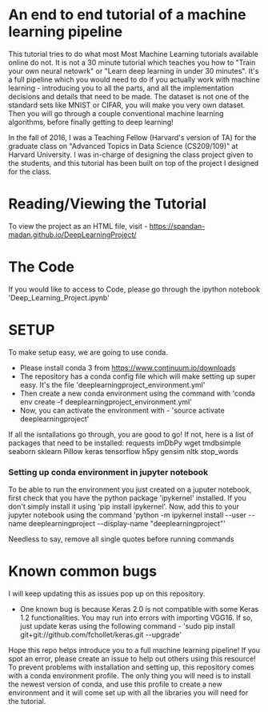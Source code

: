 # An end to end tutorial of a machine learning pipeline

This tutorial tries to do what most Most Machine Learning tutorials available online do not. It is not a 30 minute tutorial which teaches you how to "Train your own neural netowrk" or "Learn deep learning in under 30 minutes". It's a full pipeline which you would need to do if you actually work with machine learning - introducing you to all the parts, and all the implementation decisions and details that need to be made. The dataset is not one of the standard sets like MNIST or CIFAR, you will make you very own dataset. Then you will go through a couple conventional machine learning algorithms, before finally getting to deep learning!

In the fall of 2016, I was a Teaching Fellow (Harvard's version of TA) for the graduate class on "Advanced Topics in Data Science (CS209/109)" at Harvard University. I was in-charge of designing the class project given to the students, and this tutorial has been built on top of the project I designed for the class.

# Reading/Viewing the Tutorial
To view the project as an HTML file, visit - https://spandan-madan.github.io/DeepLearningProject/

# The Code
If you would like to access to Code, please go through the ipython notebook 'Deep_Learning_Project.ipynb'

# SETUP

To make setup easy, we are going to use conda. 
- Please install conda 3 from https://www.continuum.io/downloads
- The repository has a conda config file which will make setting up super easy. It's the file 'deeplearningproject_environment.yml'
- Then create a new conda environment using the command with 'conda env create -f deeplearningproject_environment.yml'
- Now, you can activate the environment with - 'source activate deeplearningproject'

If all the isntallations go through, you are good to go! If not, here is a list of packages that need to be installed: requests imDbPy wget tmdbsimple seaborn sklearn Pillow keras tensorflow h5py gensim nltk stop_words

### Setting up conda environment in jupyter notebook
To be able to run the environment you just created on a juputer notebook, first check that you have the python package 'ipykernel' installed. If you don't simply install it using 'pip install ipykernel'. Now, add this to your jupyter notebook using the command 'python -m ipykernel install --user --name deeplearningproject --display-name "deeplearningproject"' 

Needless to say, remove all single quotes before running commands

# Known common bugs
I will keep updating this as issues pop up on this repository. 

- One known bug is because Keras 2.0 is not compatible with some Keras 1.2 functionalities. You may run into errors with importing VGG16. If so, just update keras using the following command - 'sudo pip install git+git://github.com/fchollet/keras.git --upgrade'


Hope this repo helps introduce you to a full machine learning pipeline! If you spot an error, please create an issue to help out others using this resource!
To prevent problems with installation and setting up, this repository comes with a conda environment profile. The only thing you will need is to install the newest version of conda, and use this profile to create a new environment and it will come set up with all the libraries you will need for the tutorial. 
